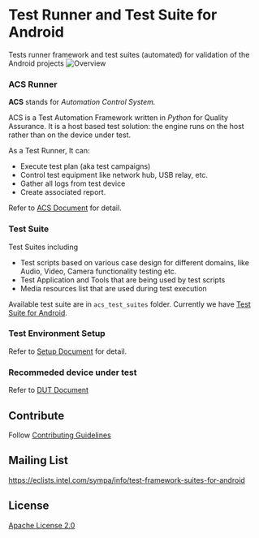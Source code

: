 # Test Runner and Test Suite for Android
Tests runner framework and test suites (automated) for validation of the Android projects 
![Overview](docs/img/overview.png)

### ACS Runner

**ACS** stands for *Automation Control System.*

ACS is a Test Automation Framework written in *Python* for Quality Assurance.
It is a host based test solution: the engine runs on the host rather than on the device under test.

As a Test Runner, It can:

* Execute test plan (aka test campaigns)
* Control test equipment like network hub, USB relay, etc.
* Gather all logs from test device
* Create associated report.

Refer to [ACS Document](docs/ACS.md) for detail.

### Test Suite

Test Suites including

* Test scripts based on various case design for different domains, like Audio, Video, Camera functionality testing etc.
* Test Application and Tools that are being used by test scripts
* Media resources list that are used during test execution

Available test suite are in `acs_test_suites` folder. Currently we have [Test Suite for Android](acs_test_suites/OTC/README.md).

### Test Environment Setup

Refer to [Setup Document](acs_setup_manager/README.md) for detail.

### Recommeded device under test

Refer to [DUT Document](docs/DUT.md)

## Contribute
Follow [Contributing Guidelines](CONTRIBUTING.md)

## Mailing List
https://eclists.intel.com/sympa/info/test-framework-suites-for-android

## License
[Apache License 2.0](LICENSE)
